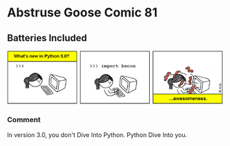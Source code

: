 # Abstruse Goose Comic 81
## Batteries Included

![image](batteries_included.png)
### Comment
In version 3.0, you don't Dive Into Python.  Python Dive Into you.
